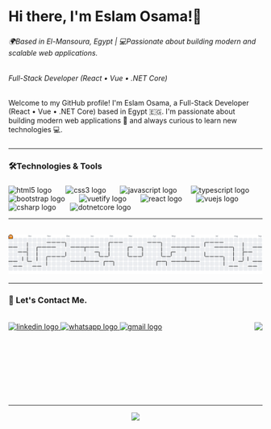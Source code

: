 <h1 align="left">Hi there, I'm Eslam Osama!👋</h1>

###

<h6 align="left">🌍<i>Based in El-Mansoura, Egypt |</i> 💻<i>Passionate about building modern and scalable web applications.</i></h6>

###

<h6 align="left">Full-Stack Developer (React • Vue • .NET Core)</h6>

###

<p align="left">Welcome to my GitHub profile! I'm Eslam Osama, a Full-Stack Developer (React • Vue • .NET Core) based in Egypt 🇪🇬. I'm passionate about building modern web applications 🚀 and always curious to learn new technologies 💻.</p>

###
<hr/>
<h3 align="left">🛠️Technologies & Tools</h3>

###

<div align="left">
  <img src="https://cdn.jsdelivr.net/gh/devicons/devicon/icons/html5/html5-original.svg" height="40" alt="html5 logo"  />
  <img width="20" />
  <img src="https://cdn.jsdelivr.net/gh/devicons/devicon/icons/css3/css3-original.svg" height="40" alt="css3 logo"  />
  <img width="20" />
  <img src="https://cdn.jsdelivr.net/gh/devicons/devicon/icons/javascript/javascript-original.svg" height="40" alt="javascript logo"  />
  <img width="20" />
  <img src="https://cdn.jsdelivr.net/gh/devicons/devicon/icons/typescript/typescript-original.svg" height="40" alt="typescript logo"  />
  <img width="20" />
  <img src="https://cdn.jsdelivr.net/gh/devicons/devicon/icons/bootstrap/bootstrap-original.svg" height="40" alt="bootstrap logo"  />
  <img width="20" />
  <img src="https://cdn.jsdelivr.net/gh/devicons/devicon/icons/vuetify/vuetify-original.svg" height="40" alt="vuetify logo"  />
  <img width="20" />
  <img src="https://cdn.jsdelivr.net/gh/devicons/devicon/icons/react/react-original.svg" height="40" alt="react logo"  />
  <img width="20" />
  <img src="https://cdn.jsdelivr.net/gh/devicons/devicon/icons/vuejs/vuejs-original.svg" height="40" alt="vuejs logo"  />
  <img width="20" />
  <img src="https://cdn.jsdelivr.net/gh/devicons/devicon/icons/csharp/csharp-original.svg" height="40" alt="csharp logo"  />
  <img width="20" />
  <img src="https://cdn.jsdelivr.net/gh/devicons/devicon/icons/dotnetcore/dotnetcore-original.svg" height="40" alt="dotnetcore logo"  />
</div>

<hr/>


<br clear="both">

<picture>
  <source media="(prefers-color-scheme: dark)" srcset="https://raw.githubusercontent.com/eslam-osamaa/eslam-osamaa/output/pacman-contribution-graph-dark.svg">
  <source media="(prefers-color-scheme: light)" srcset="https://raw.githubusercontent.com/eslam-osamaa/eslam-osamaa/output/pacman-contribution-graph.svg">
  <img alt="pacman contribution graph" src="https://raw.githubusercontent.com/eslam-osamaa/eslam-osamaa/output/pacman-contribution-graph.svg">
</picture>

<hr/>
<h3>🤝 Let's Contact Me.</h3>
<br clear="both"/>

<div align="left">
  <img align="right" height="150" src="https://media.giphy.com/media/v1.Y2lkPTc5MGI3NjExMjY1OTRob3pzYWh5ZDJldXA2eGdwN2N5b2poM25pc2VoeGJ1eWltOCZlcD12MV9naWZzX3NlYXJjaCZjdD1n/jBOOXxSJfG8kqMxT11/giphy.gif" />

  <a href="https://linkedin.com/in/esllam-osama" target="_blank"> 
    <img src="https://img.shields.io/static/v1?message=Linked%20In&logo=linkedin&label=&color=0077B5&logoColor=white&labelColor=&style=for-the-badge" height="30" alt="linkedin logo" /> 
  </a> 
  <a href="https://wa.link/dcbbie" target="_blank"> 
    <img src="https://img.shields.io/static/v1?message=Whatsapp&logo=whatsapp&label=&color=25D366&logoColor=white&labelColor=&style=for-the-badge" height="30" alt="whatsapp logo" /> 
  </a> 
  <a href="mailto:esllam.work@gmail.com" target="_blank"> 
    <img src="https://img.shields.io/static/v1?message=Gmail&logo=gmail&label=&color=D14836&logoColor=white&labelColor=&style=for-the-badge" height="30" alt="gmail logo" /> 
  </a> 
</div>

<br clear="both"/>

<div align="center">
  <hr/>
  <img src="https://visitor-badge.laobi.icu/badge?page_id=eslam-osamaa.eslam-osamaa&left_color=cornflowerblue&right_color=blue" />
</div>
